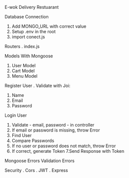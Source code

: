 E-wok Delivery Restuarant

Database Connection
1. Add MONGO_URL with correct value
2. Setup .env in the root
3. import conect.js


Routers
. index.js

Models With Mongoose
1. User Model
2. Cart Model
3. Menu Model

Register User
. Validate with Joi:
1. Name
2. Email
3. Password

Login User
1. Validate - email, password - in controller
2. If email or password is missing, throw Error
3. Find User
4. Compare Passwords
5. If no user or password does not match, throw Error
6. If correct, generate Token
7.Send Response with Token

Mongoose Errors
Validation Errors

Security
. Cors
. JWT
. Express